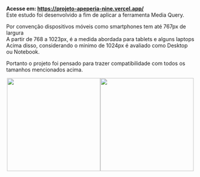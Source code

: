 <b>Acesse em: https://projeto-apeperia-nine.vercel.app/ </b><br>
Este estudo foi desenvolvido a fim de aplicar a ferramenta Media Query.

Por convenção dispositivos móveis como smartphones tem até 767px de largura<br> 
A partir de 768 a 1023px, é a medida abordada para tablets e alguns laptops<br>
Acima disso, considerando o minimo de 1024px é avaliado como Desktop ou Notebook.


Portanto o projeto foi pensado para trazer compatibilidade com todos os tamanhos mencionados acima.
<div style="width: 80%; margin: 10px auto; text-align: center; display:flex; justify-content: center;">
<img src="https://user-images.githubusercontent.com/107891598/212181003-cd6252b0-7338-4535-83a7-c1094daefb82.jpeg" width="250" heigth="300" text-align="center">
<img src="[https://user-images.githubusercontent.com/107891598/212181003-cd6252b0-7338-4535-83a7-c1094daefb82.jpeg](https://user-images.githubusercontent.com/107891598/212181747-3ec23528-01b4-4f80-84d1-ee682e8efbdf.png)" width="250" heigth="300" text-align="center">
 
</div>
